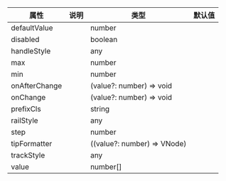 属性 | 说明 | 类型 | 默认值 
------ | ------ | ------ | ---
defaultValue||number|
disabled||boolean|
handleStyle||any|
max||number|
min||number|
onAfterChange||(value?: number) => void|
onChange||(value?: number) => void|
prefixCls||string|
railStyle||any|
step||number|
tipFormatter||((value?: number) => VNode)|
trackStyle||any|
value||number[]|
